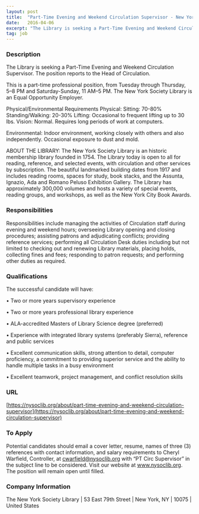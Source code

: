 ```yaml
---
layout: post
title:  "Part-Time Evening and Weekend Circulation Supervisor - New York Society Library"
date:   2016-04-06
excerpt: "The Library is seeking a Part-Time Evening and Weekend Circulation Supervisor. The position reports to the Head of Circulation. This is a part-time professional position, from Tuesday through Thursday, 5–8 PM and Saturday-Sunday, 11 AM–5 PM. The New York Society Library is an Equal Opportunity Employer. Physical/Environmental Requirements Physical: Sitting:..."
tag: job
---
```


### Description   

The Library is seeking a Part-Time Evening and Weekend Circulation Supervisor. The position reports to the Head of Circulation.

This is a part-time professional position, from Tuesday through Thursday, 5–8 PM and Saturday-Sunday, 11 AM–5 PM. The New York Society Library is an Equal Opportunity Employer.

Physical/Environmental Requirements
Physical:
Sitting: 70-80%
Standing/Walking: 20-30%
Lifting: Occasional to frequent lifting up to 30 lbs.
Vision: Normal. Requires long periods of work at computers.

Environmental: Indoor environment, working closely with others and also independently. Occasional exposure to dust and mold.

ABOUT THE LIBRARY: The New York Society Library is an historic membership library founded in 1754. The Library today is open to all for reading, reference, and selected events, with circulation and other services by subscription. The beautiful landmarked building dates from 1917 and includes reading rooms, spaces for study, book stacks, and the Assunta, Ignazio, Ada and Romano Peluso Exhibition Gallery. The Library has approximately 300,000 volumes and hosts a variety of special events, reading groups, and workshops, as well as the New York City Book Awards.


### Responsibilities   

Responsibilities include managing the activities of Circulation staff during evening and weekend hours; overseeing Library opening and closing procedures; assisting patrons and adjudicating conflicts; providing reference services; performing all Circulation Desk duties including but not limited to checking out and renewing Library materials, placing holds, collecting fines and fees; responding to patron requests; and performing other duties as required.


### Qualifications   

The successful candidate will have:


•  Two or more years supervisory experience

•  Two or more years professional library experience

•  ALA-accredited Masters of Library Science degree (preferred)

•  Experience with integrated library systems (preferably Sierra), reference and public services

•  Excellent communication skills, strong attention to detail, computer proficiency, a commitment to providing superior service and the ability to handle multiple tasks in a busy environment

•  Excellent teamwork, project management, and conflict resolution skills






### URL   

 [https://nysoclib.org/about/part-time-evening-and-weekend-circulation-supervisor](https://nysoclib.org/about/part-time-evening-and-weekend-circulation-supervisor)

### To Apply   

Potential candidates should email a cover letter, resume, names of three (3) references with contact information, and salary requirements to Cheryl Warfield, Controller, at cwarfield@nysoclib.org with “PT Circ Supervisor” in the subject line to be considered. Visit our website at www.nysoclib.org. The position will remain open until filled.


### Company Information   

 The New York Society Library | 53 East 79th Street | New York, NY | 10075 | United States



